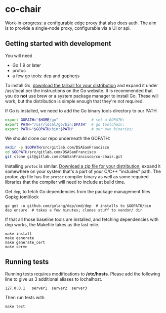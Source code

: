 # co-chair

Work-in-progress: a configurable edge proxy that also does auth. The aim is to provide a 
single-node proxy, configurable via a UI or api. 


## Getting started with development

You will need

* Go 1.9 or later
* protoc
* a few go tools: dep and gopherjs

To install Go, [download the tarball for your distribution](https://golang.org/dl/) and expand it 
under /usr/local per the instructions on the Go website. It is recommended
that you do **not** use brew or a system package manager to install Go. These 
will work, but the distribution is simple enough that they're not required.

If Go is installed, we need to add the Go binary tools directory to our PATH

```sh
export GOPATH="$HOME/go"               # set a GOPATH;
export PATH="/usr/local/go/bin:$PATH"  # go toolchain;
export PATH="$GOPATH/bin:$PATH"        # our own binaries; 
```

We should clone our repo underneath the GOPATH:

```sh
mkdir -p $GOPATH/src/gitlab.com/DSASanFrancisco
cd $GOPATH/src/gitlab.com/DSASanFrancisco
git clone git@gitlab.com:DSASanFrancisco/co-chair.git
```

Installing `protoc` is similar. [Download a zip file for your distribution](https://github.com/google/protobuf/releases), 
expand it somewhere on your system that's a part of your C/C++ "includes" path.
The protoc zip file has the `protoc` compiler binary as well as some required 
libraries that the compiler will need to include at build time. 

Get `dep`, to fetch Go dependencies from the package management files Gopkg.toml/lock

```
go get -u github.com/golang/dep/cmd/dep  # installs to $GOPATH/bin
dep ensure  # takes a few minutes; clones stuff to vendor/ dir 
```

If that all those baseline tools are installed, and fetching dependencies with 
dep works, the Makefile takes us the last mile.

```
make install
make generate
make generate_cert
make serve
```

## Running tests

Running tests requires modifications to **/etc/hosts**. Please add the following
line to give us 3 additional aliases to lochalhost.

```
127.0.0.1   server1  server2  server3
```

Then run tests with

```
make test
```

